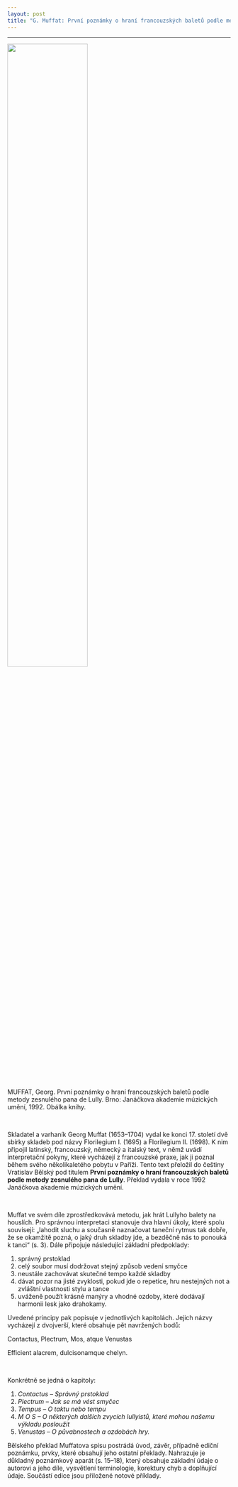 ```yaml
---
layout: post
title: "G. Muffat: První poznámky o hraní francouzských baletů podle metody zesnulého pana de Lully"
---
```

---

<div class="image-container">
    <img src="/assets/muffat1.png" width="60%" height="60%">
</div>
<div class="popis-obrazku">
<p>
MUFFAT, Georg. První poznámky o hraní francouzských baletů podle metody zesnulého pana de Lully. Brno: Janáčkova akademie múzických umění, 1992. Obálka knihy.
</p>
</div>
&nbsp;

<div class="ntext">
<p>
Skladatel a varhaník Georg Muffat (1653–1704) vydal ke konci 17. století dvě sbírky skladeb pod názvy Florilegium I. (1695) a Florilegium II. (1698). K nim připojil latinský, francouzský, německý a italský text, v němž uvádí interpretační pokyny, které vycházejí z francouzské praxe, jak ji poznal během svého několikaletého pobytu v Paříži. Tento text  přeložil do češtiny Vratislav Bělský pod titulem <b>První poznámky o hraní francouzských baletů podle metody zesnulého pana de Lully</b>. Překlad vydala v roce 1992 Janáčkova akademie múzických umění.
</p>

&nbsp;

<p>
Muffat ve svém díle zprostředkovává metodu, jak hrát Lullyho balety na houslích. Pro správnou interpretaci stanovuje dva hlavní úkoly, které spolu souvisejí: „lahodit sluchu a současně naznačovat taneční rytmus tak dobře, že se okamžitě pozná, o jaký druh skladby jde, a bezděčně nás to ponouká k tanci“ (s. 3). Dále připojuje následující základní předpoklady:
</p>

<ol>
  <li>správný prstoklad</li>
  <li>celý soubor musí dodržovat stejný způsob vedení smyčce</li>
  <li>neustále zachovávat skutečné tempo každé skladby</li>
  <li>dávat pozor na jisté zvyklosti, pokud jde o repetice, hru nestejných not a zvláštní vlastnosti stylu a tance</li>
  <li>uváženě použít krásné manýry a vhodné ozdoby, které dodávají harmonii lesk jako drahokamy.</li>
</ol>

<p>
Uvedené principy pak popisuje v jednotlivých kapitolách. Jejich názvy vycházejí z dvojverší, které obsahuje pět navržených bodů:
</p>
<div class="citat">
<p>Contactus, Plectrum, Mos, atque Venustas</p>
<p>Efficient alacrem, dulcisonamque chelyn.</p>
</div>

&nbsp;

<p>
Konkrétně se jedná o kapitoly:
</p>
<ol>
  <li><i>Contactus – Správný prstoklad</i></li>
  <li><i>Plectrum – Jak se má vést smyčec</i></li>
  <li><i>Tempus – O taktu nebo tempu</i></li>
  <li><i>M O S – O některých dalších zvycích lullyistů, které mohou našemu výkladu posloužit</i></li>
  <li><i>Venustas – O půvabnostech a ozdobách hry.</i></li>
</ol>

<p>
Bělského překlad Muffatova spisu postrádá úvod, závěr, případně ediční poznámku, prvky, které obsahují jeho ostatní překlady. Nahrazuje je důkladný poznámkový aparát (s. 15–18), který obsahuje základní údaje o autorovi a jeho díle, vysvětlení terminologie, korektury chyb a doplňující údaje. Součástí edice jsou přiložené notové příklady.
</p>
</div>